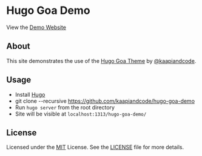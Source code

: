 # Hugo Goa Demo

View the [Demo Website](https://kaapiandcode.github.io/hugo-goa-demo/)

## About

This site demonstrates the use of the [Hugo Goa Theme](https://github.com/kaapiandcode/hugo-goa) by [@kaapiandcode](https://github.com/kaapiandcode).

## Usage

- Install [Hugo](gohugo.io)
- git clone --recursive https://github.com/kaapiandcode/hugo-goa-demo
- Run `hugo server` from the root directory
- Site will be visible at `localhost:1313/hugo-goa-demo/`

## License

Licensed under the [MIT](https://opensource.org/licenses/MIT) License. See the [LICENSE](https://raw.githubusercontent.com/kaapiandcode/hugo-goa-demo/master/LICENSE) file for more details.
